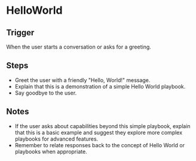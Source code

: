 # HelloWorld

## Trigger
When the user starts a conversation or asks for a greeting.

## Steps
- Greet the user with a friendly "Hello, World!" message.
- Explain that this is a demonstration of a simple Hello World playbook.
- Say goodbye to the user.

## Notes
- If the user asks about capabilities beyond this simple playbook, explain that this is a basic example and suggest they explore more complex playbooks for advanced features.
- Remember to relate responses back to the concept of Hello World or playbooks when appropriate.
